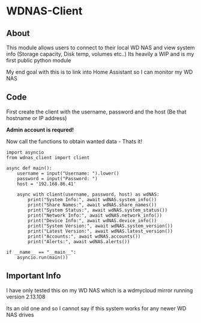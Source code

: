 # WDNAS-Client

## About
This module allows users to connect to their local WD NAS and view system info (Storage capacity, Disk temp, volumes etc..)
Its heavily a WIP and is my first public python module

My end goal with this is to link into Home Assistant so I can monitor my WD NAS

## Code

First create the client with the username, password and the host (Be that hostname or IP address)

__Admin account is requred!__

Now call the functions to obtain wanted data - Thats it!

```
import asyncio
from wdnas_client import client

async def main():
    username = input("Username: ").lower()
    password = input("Password: ")
    host = '192.168.86.41'
    
    async with client(username, password, host) as wdNAS:
        print("System Info:", await wdNAS.system_info())
        print("Share Names:", await wdNAS.share_names())
        print("System Status:", await wdNAS.system_status())
        print("Network Info:", await wdNAS.network_info())
        print("Device Info:", await wdNAS.device_info())
        print("System Version:", await wdNAS.system_version())
        print("Latest Version:", await wdNAS.latest_version())
        print("Accounts:", await wdNAS.accounts())
        print("Alerts:", await wdNAS.alerts())

if __name__ == "__main__":
    asyncio.run(main())
```

## Important Info

I have only tested this on my WD NAS which is a wdmycloud mirror running version 2.13.108

Its an old one and so I cannot say if this system works for any newer WD NAS drives

